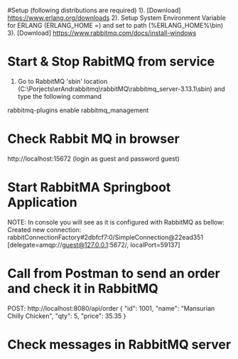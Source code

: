 #Setup (following distributions are required)
1). [Download] https://www.erlang.org/downloads
2). Setup System Environment Variable for ERLANG (ERLANG_HOME =<PATH>) and set to path (%ERLANG_HOME%\bin)
3). [Download] https://www.rabbitmq.com/docs/install-windows



# Start & Stop RabitMQ from service
1) Go to RabbitMQ 'sbin' location (C:\Porjects\erAndrabbitmq\rabbitMQ\rabbitmq_server-3.13.1\sbin)
and type the following command 

rabbitmq-plugins enable rabbitmq_management

# Check Rabbit MQ in browser
http://localhost:15672 (login as guest and password guest)

# Start RabbitMA Springboot Application 
NOTE: In console you will see as it is configured with RabbitMQ as bellow:
Created new connection: rabbitConnectionFactory#2dbfcf7:0/SimpleConnection@22ead351 [delegate=amqp://guest@127.0.0.1:5672/, localPort=59137]


# Call from Postman to send an order and check it in RabbitMQ
POST: http://localhost:8080/api/order
{
  "id": 1001,
  "name": "Mansurian Chilly Chicken",
  "qty": 5,
  "price": 35.35
}

# Check messages in RabbitMQ server 
